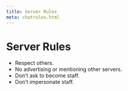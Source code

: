 ```yaml
---
title: Server Rules
meta: chatrules.html
---
```

# Server Rules
* Respect others.
* No advertising or mentioning other servers.
* Don’t ask to become staff.
* Don’t impersonate staff.
